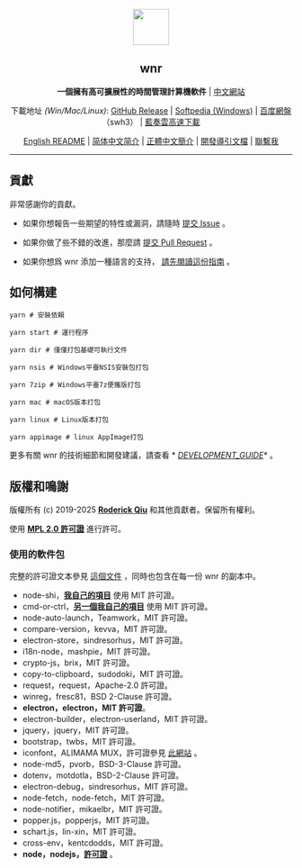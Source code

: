 <p align="center"><img src="https://i.loli.net/2020/01/27/bOvLlYmT7dQFRjr.png"
        width="64px" /></p>

<h2 align="center">wnr</h2>

<p align="center">
    <b>一個擁有高可擴展性的時間管理計算機軟件</b> | <a href="https://getwnr.com/">中文網站</a>
</p>

<p align="center">
    下載地址 <i>(Win/Mac/Linux)</i>: <a href="https://github.com/RoderickQiu/wnr/releases">GitHub Release</a> | <a
        href="https://www.softpedia.com/get/Desktop-Enhancements/Clocks-Time-Management/wnr.shtml">Softpedia
        (Windows)</a> | <a href="https://pan.baidu.com/s/1PDpnEkf-zKQKQIhUTO0ubQ">百度網盤</a>（swh3） | <a href="https://scris.lanzoui.com/b01n0tb4j">藍奏雲高速下載</a>
</p>

<p align="center">
    <a href="https://github.com/RoderickQiu/wnr/blob/master/README.md">English README</a> | <a href="https://github.com/RoderickQiu/wnr/blob/master/README.zh-CN.md">简体中文简介</a> | <a href="https://github.com/RoderickQiu/wnr/blob/master/README.zh-TW.md">正體中文簡介</a> | <a href="https://github.com/RoderickQiu/wnr/blob/master/DEVELOPMENT_GUIDE.md">開發導引文檔</a> | <a href="mailto:scrisqiu@hotmail.com">聯繫我</a>
</p>

---

## 貢獻

非常感謝你的貢獻。

- 如果你想報告一些期望的特性或漏洞，請隨時 [提交 Issue](https://github.com/RoderickQiu/wnr/issues/new) 。

- 如果你做了些不錯的改進，那麼請 [提交 Pull Request](https://github.com/RoderickQiu/wnr/pulls) 。

- 如果你想爲 wnr
  添加一種語言的支持， [請先閱讀這份指南](https://github.com/RoderickQiu/wnr/blob/master/locales/README.md) 。

## 如何構建

```shell
yarn # 安裝依賴

yarn start # 運行程序

yarn dir # 僅僅打包基礎可執行文件

yarn nsis # Windows平臺NSIS安裝包打包

yarn 7zip # Windows平臺7z便攜版打包

yarn mac # macOS版本打包

yarn linux # Linux版本打包

yarn appimage # linux AppImage打包
```

更多有關 wnr 的技術細節和開發建議，請查看 *
*[DEVELOPMENT_GUIDE](https://github.com/RoderickQiu/wnr/blob/master/DEVELOPMENT_GUIDE.md)** 。

## 版權和鳴謝

版權所有 (c) 2019-2025 **[Roderick Qiu](https://r-q.name)** 和其他貢獻者。保留所有權利。

使用 **[MPL 2.0 許可證](https://github.com/RoderickQiu/wnr/blob/master/LICENSE)** 進行許可。

### 使用的軟件包

完整的許可證文本參見 [這個文件](https://github.com/RoderickQiu/wnr/blob/master/NOTICE.md) ，同時也包含在每一份 wnr 的副本中。

- node-shi，[**我自己的項目**](https://www.npmjs.com/package/node-shi) 使用 MIT 許可證。
- cmd-or-ctrl，[**另一個我自己的項目**](https://www.npmjs.com/package/cmd-or-ctrl) 使用 MIT 許可證。
- node-auto-launch，Teamwork，MIT 許可證。
- compare-version，kevva，MIT 許可證。
- electron-store，sindresorhus，MIT 許可證。
- i18n-node，mashpie，MIT 許可證。
- crypto-js，brix，MIT 許可證。
- copy-to-clipboard，sudodoki，MIT 許可證。
- request，request，Apache-2.0 許可證。
- winreg，fresc81，BSD 2-Clause 許可證。
- **electron，electron，MIT 許可證**。
- electron-builder，electron-userland，MIT 許可證。
- jquery，jquery，MIT 許可證。
- bootstrap，twbs，MIT 許可證。
- iconfont，ALIMAMA MUX，許可證參見 [此網站](https://www.iconfont.cn/) 。
- node-md5，pvorb，BSD-3-Clause 許可證。
- dotenv，motdotla，BSD-2-Clause 許可證。
- electron-debug，sindresorhus，MIT 許可證。
- node-fetch，node-fetch，MIT 許可證。
- node-notifier，mikaelbr，MIT 許可證。
- popper.js，popperjs，MIT 許可證。
- schart.js，lin-xin，MIT 許可證。
- cross-env，kentcdodds，MIT 許可證。
- **node，nodejs，**[**許可證**](https://github.com/nodejs/node/blob/master/LICENSE) 。
